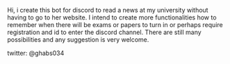 Hi, i create this bot for discord to read a news at my university without having to go to her website. 
I intend to create more functionalities how to remember when there will be exams or papers to turn in or perhaps require registration and id to enter the discord channel.
There are still many possibilities and any suggestion is very welcome. 

twitter: @ghabs034
